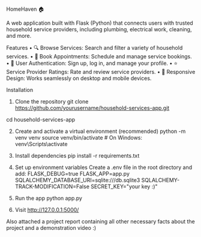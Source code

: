 HomeHaven 🏠

A web application built with Flask (Python) that connects users with trusted household service providers, including plumbing, electrical work, cleaning, and more.

Features
•	🔍 Browse Services: Search and filter a variety of household services.
•	📝 Book Appointments: Schedule and manage service bookings.
•	👤 User Authentication: Sign up, log in, and manage your profile.
•	⭐ Service Provider Ratings: Rate and review service providers.
•	📱 Responsive Design: Works seamlessly on desktop and mobile devices.

Installation
1.	Clone the repository
git clone https://github.com/yourusername/household-services-app.git

cd household-services-app

2.	Create and activate a virtual environment (recommended)
python -m venv venv
source venv/bin/activate  # On Windows: venv\Scripts\activate

3.	Install dependencies
pip install -r requirements.txt

4.	Set up environment variables
Create a .env file in the root directory and add:
FLASK_DEBUG=true
FLASK_APP=app.py
SQLALCHEMY_DATABASE_URI=sqlite:///db.sqlite3
SQLALCHEMY-TRACK-MODIFICATION=False
SECRET_KEY="your key :)"

6.	Run the app
python app.py

7.	Visit
http://127.0.0.1:5000/

Also attached a project report containing all other necessary facts about the project and a demonstration video :)



